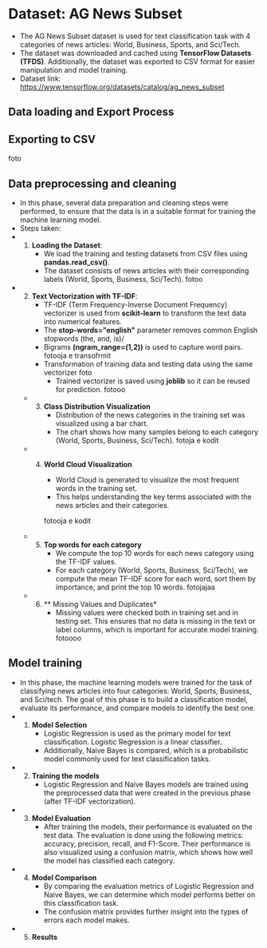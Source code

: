 # Dataset: AG News Subset
- The AG News Subset dataset is used for text classification task with 4 categories of news articles: World, Business, Sports, and Sci/Tech.
- The dataset was downloaded and cached using **TensorFlow Datasets (TFDS)**. Additionally, the dataset was exported to CSV format for easier
manipulation and model training.
- Dataset link: https://www.tensorflow.org/datasets/catalog/ag_news_subset
## Data loading and Export Process

## Exporting to CSV
foto

## Data preprocessing and cleaning
- In this phase, several data preparation and cleaning steps were performed, to ensure that the data is in a suitable format for training the machine learning model.
- Steps taken:
- 1. **Loading the Dataset**:
     - We load the training and testing datasets from CSV files using **pandas.read_csv()**.
     - The dataset consists of news articles with their corresponding labels (World, Sports, Business, Sci/Tech).
       fotoo
- 2. **Text Vectorization with TF-IDF**:
      - TF-IDF (Term Frequency-Inverse Document Frequency) vectorizer is used from **scikit-learn** to transform the text data into numerical features.
      - The **stop-words="english"** parameter removes common English stopwords (the, and, is)/
      - Bigrams **(ngram_range=(1,2))** is used to capture word pairs.
        fotooja e transofrmit
      - Transformation of training data and testing data using the same vectorizer
     foto
        - Trained vectorizer is saved using **joblib** so it can be reused for prediction.
          fotooo
  - 3. **Class Distribution Visualization**
       - Distribution of the news categories in the training set was visualized using a bar chart.
       - The chart shows how many samples belong to each category (World, Sports, Business, Sci/Tech).
         fotoja e kodit
  - 4. **World Cloud Visualization**
       - World Cloud is generated to visualize the most frequent words in the training set.
       - This helps understanding the key terms associated with the news articles and their categories.
      
       fotooja e kodit
  - 5. **Top words for each category**
       - We compute the top 10 words for each news category using the TF-IDF values.
       - For each category (World, Sports, Business, Sci/Tech), we compute the mean TF-IDF score for each word, sort them by importance, and print the top 10 words.
      fotojajaa
  - 6. ** Missing Values and Duplicates*
       - Missing values were checked both in training set and in testing set. This ensures that no data is missing in the text or label columns, which is important for accurate model training.
      fotoooo


## Model training
- In this phase, the machine learning models were trained for the task of classifying news articles into four categories: World, Sports, Business, and Sci/tech. The goal of this phase is to build a classification model, evaluate its performance, and compare models to identify the best one.
- 1. **Model Selection**
     - Logistic Regression is used as the primary model for text classification. Logistic Regression is a linear classifier.
     - Additionally, Naive Bayes is compared, which is a probabilistic model commonly used for text classification tasks.
- 2. **Training the models**
     - Logistic Regression and Naive Bayes models are trained using the preprocessed data that were created in the previous phase (after TF-IDF vectorization).
- 3. **Model Evaluation**
     - After training the models, their performance is evaluated on the test data. The evaluation is done using the following metrics: accuracy, precision, recall, and F1-Score. Their performance is also visualized using a confusion matrix, which shows how well the model has classified each category.
- 4. **Model Comparison**
       - By comparing the evaluation metrics of Logistic Regression and Naive Bayes, we can determine which model performs better on this classification task.
       - The confusion matrix provides further insight into the types of errors each model makes.
- 5. **Results**
